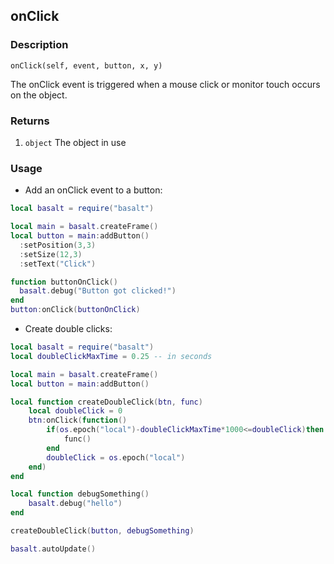 ## onClick

### Description

`onClick(self, event, button, x, y)`

The onClick event is triggered when a mouse click or monitor touch occurs on the object.

### Returns

1. `object` The object in use

### Usage

* Add an onClick event to a button:

```lua
local basalt = require("basalt")

local main = basalt.createFrame()
local button = main:addButton()
  :setPosition(3,3)
  :setSize(12,3)
  :setText("Click")

function buttonOnClick()
  basalt.debug("Button got clicked!")
end
button:onClick(buttonOnClick)
```

* Create double clicks:

```lua
local basalt = require("basalt")
local doubleClickMaxTime = 0.25 -- in seconds

local main = basalt.createFrame()
local button = main:addButton()

local function createDoubleClick(btn, func)
    local doubleClick = 0
    btn:onClick(function()
        if(os.epoch("local")-doubleClickMaxTime*1000<=doubleClick)then
            func()
        end
        doubleClick = os.epoch("local")
    end)
end

local function debugSomething()
    basalt.debug("hello")
end

createDoubleClick(button, debugSomething)

basalt.autoUpdate()
```

